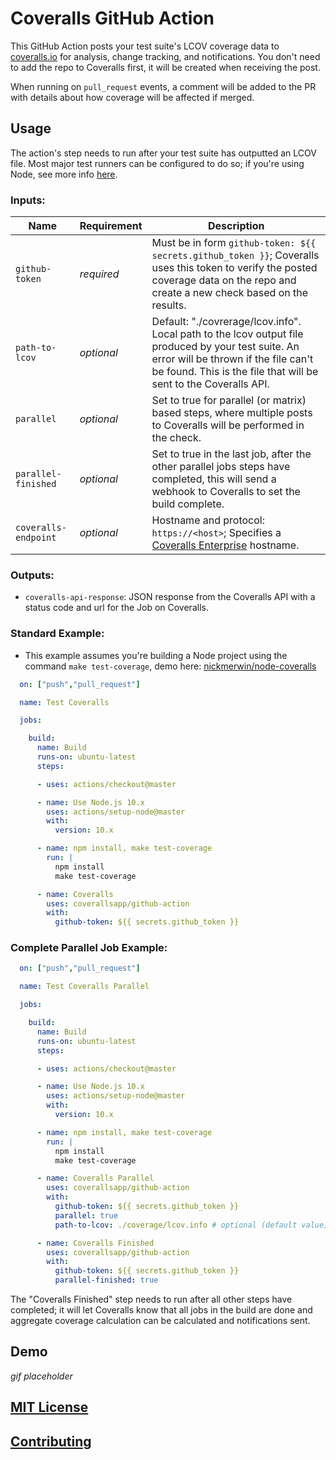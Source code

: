 # Coveralls GitHub Action

This GitHub Action posts your test suite's LCOV coverage data to [coveralls.io](https://coveralls.io) for analysis, change tracking, and notifications. You don't need to add the repo to Coveralls first, it will be created when receiving the post.

When running on `pull_request` events, a comment will be added to the PR with details about how coverage will be affected if merged.

## Usage

The action's step needs to run after your test suite has outputted an LCOV file. Most major test runners can be configured to do so; if you're using Node, see more info [here](https://github.com/nickmerwin/node-coveralls).

### Inputs:

| Name | Requirement | Description |
| ---- | ----------- | ----------- |
| `github-token` | _required_ | Must be in form `github-token: ${{ secrets.github_token }}`; Coveralls uses this token to verify the posted coverage data on the repo and create a new check based on the results. |
| `path-to-lcov` | _optional_ | Default: "./covrerage/lcov.info". Local path to the lcov output file produced by your test suite. An error will be thrown if the file can't be found. This is the file that will be sent to the Coveralls API. |
| `parallel` | _optional_ | Set to true for parallel (or matrix) based steps, where multiple posts to Coveralls will be performed in the check. |
| `parallel-finished` | _optional_ | Set to true in the last job, after the other parallel jobs steps have completed, this will send a webhook to Coveralls to set the build complete. |
| `coveralls-endpoint` | _optional_ | Hostname and protocol: `https://<host>`; Specifies a [Coveralls Enterprise](https://enterprise.coveralls.io) hostname. |

### Outputs:

* `coveralls-api-response`: JSON response from the Coveralls API with a status code and url for the Job on Coveralls.

### Standard Example:

* This example assumes you're building a Node project using the command `make test-coverage`, demo here: [nickmerwin/node-coveralls](https://github.com/nickmerwin/node-coveralls)

```yaml
  on: ["push","pull_request"]

  name: Test Coveralls

  jobs:

    build:
      name: Build
      runs-on: ubuntu-latest
      steps:

      - uses: actions/checkout@master

      - name: Use Node.js 10.x
        uses: actions/setup-node@master
        with:
          version: 10.x

      - name: npm install, make test-coverage
        run: |
          npm install
          make test-coverage

      - name: Coveralls
        uses: coverallsapp/github-action
        with:
          github-token: ${{ secrets.github_token }}
```

### Complete Parallel Job Example:

```yaml
  on: ["push","pull_request"]

  name: Test Coveralls Parallel

  jobs:

    build:
      name: Build
      runs-on: ubuntu-latest
      steps:

      - uses: actions/checkout@master

      - name: Use Node.js 10.x
        uses: actions/setup-node@master
        with:
          version: 10.x

      - name: npm install, make test-coverage
        run: |
          npm install
          make test-coverage

      - name: Coveralls Parallel
        uses: coverallsapp/github-action
        with:
          github-token: ${{ secrets.github_token }}
          parallel: true
          path-to-lcov: ./coverage/lcov.info # optional (default value)

      - name: Coveralls Finished
        uses: coverallsapp/github-action
        with:
          github-token: ${{ secrets.github_token }}
          parallel-finished: true
```

The "Coveralls Finished" step needs to run after all other steps have completed; it will let Coveralls know that all jobs in the build are done and aggregate coverage calculation can be calculated and notifications sent.

## Demo

_gif placeholder_

## [MIT License](LICENSE.md)

## [Contributing](CONTRIBUTING.md)
